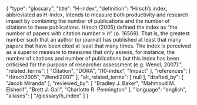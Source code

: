 {
    "type": "glossary",
    "title": "H-index",
    "definition": "Hirsch’s index, abbreviated as H-index, intends to measure both productivity and research impact by combining the number of publications and the number of citations to these publications. Hirsch (2005) defined the index as “the number of papers with citation number ≥ *h*” (p. 16569). That is, the greatest number such that an author (or journal) has published at least that many papers that have been cited at least that many times. The index is perceived as a superior measure to measures that only assess, for instance, the number of citations and number of publications but this index has been criticised for the purpose of researcher assessment (e.g. Wendl, 2007).",
    "related_terms": [
        "Citation",
        "DORA",
        "I10-index",
        "Impact"
    ],
    "references": [
        "Hirsch2005",
        "Wendl2007"
    ],
    "alt_related_terms": [
        null
    ],
    "drafted_by": [
        "Jacob Miranda"
    ],
    "reviewed_by": [
        "Bradley J. Baker",
        "Mahmoud M. Elsherif",
        "Brett J. Gall",
        "Charlotte R. Pennington"
    ],
    "language": "english",
    "aliases": [
        "/glossary/h_index"
    ]
}